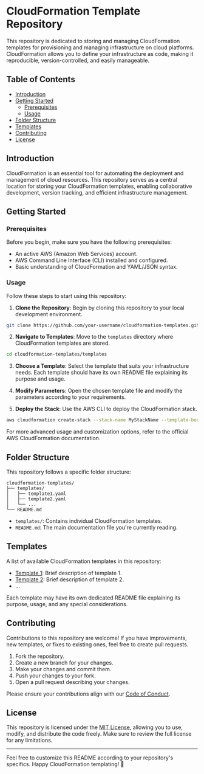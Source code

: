 # CloudFormation Template Repository

This repository is dedicated to storing and managing CloudFormation templates for provisioning and managing infrastructure on cloud platforms. CloudFormation allows you to define your infrastructure as code, making it reproducible, version-controlled, and easily manageable.

## Table of Contents

- [Introduction](#introduction)
- [Getting Started](#getting-started)
  - [Prerequisites](#prerequisites)
  - [Usage](#usage)
- [Folder Structure](#folder-structure)
- [Templates](#templates)
- [Contributing](#contributing)
- [License](#license)

## Introduction

CloudFormation is an essential tool for automating the deployment and management of cloud resources. This repository serves as a central location for storing your CloudFormation templates, enabling collaborative development, version tracking, and efficient infrastructure management.

## Getting Started

### Prerequisites

Before you begin, make sure you have the following prerequisites:

- An active AWS (Amazon Web Services) account.
- AWS Command Line Interface (CLI) installed and configured.
- Basic understanding of CloudFormation and YAML/JSON syntax.

### Usage

Follow these steps to start using this repository:

1. **Clone the Repository**: Begin by cloning this repository to your local development environment.

```bash
git clone https://github.com/your-username/cloudformation-templates.git
```

2. **Navigate to Templates**: Move to the `templates` directory where CloudFormation templates are stored.

```bash
cd cloudformation-templates/templates
```

3. **Choose a Template**: Select the template that suits your infrastructure needs. Each template should have its own README file explaining its purpose and usage.

4. **Modify Parameters**: Open the chosen template file and modify the parameters according to your requirements.

5. **Deploy the Stack**: Use the AWS CLI to deploy the CloudFormation stack.

```bash
aws cloudformation create-stack --stack-name MyStackName --template-body file://my-template.yaml --parameters ParameterKey=Key,ParameterValue=Value
```

For more advanced usage and customization options, refer to the official AWS CloudFormation documentation.

## Folder Structure

This repository follows a specific folder structure:

```
cloudformation-templates/
├── templates/
│   ├── template1.yaml
│   ├── template2.yaml
│   └── ...
└── README.md
```

- `templates/`: Contains individual CloudFormation templates.
- `README.md`: The main documentation file you're currently reading.

## Templates

A list of available CloudFormation templates in this repository:

- [Template 1](templates/template1.yaml): Brief description of template 1.
- [Template 2](templates/template2.yaml): Brief description of template 2.
- ...

Each template may have its own dedicated README file explaining its purpose, usage, and any special considerations.

## Contributing

Contributions to this repository are welcome! If you have improvements, new templates, or fixes to existing ones, feel free to create pull requests.

1. Fork the repository.
2. Create a new branch for your changes.
3. Make your changes and commit them.
4. Push your changes to your fork.
5. Open a pull request describing your changes.

Please ensure your contributions align with our [Code of Conduct](CODE_OF_CONDUCT.md).

## License

This repository is licensed under the [MIT License](LICENSE), allowing you to use, modify, and distribute the code freely. Make sure to review the full license for any limitations.

---

Feel free to customize this README according to your repository's specifics. Happy CloudFormation templating! 🚀
